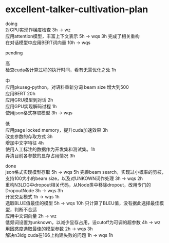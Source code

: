 # excellent-talker-cultivation-plan
doing  
对GPU实现作梯度检查 3h -> wz  
应用attention模型，丰富上下文表示 5h -> wqs  3h 完成了相关重构  
在对话模型中应用BERT词向量 10h -> wqs

pending  

高  
检查cuda各计算过程的执行时间，看有无需优化之处 1h  

中  
应用pkuseg-python，对语料重新分词
beam size 增大到500  
应用BERT 20h  
应用GRU模型到对话 2h  
应用GPU实现解码过程 1h  
使用json格式存取模型 3h -> wqs  
  
低  
应用page locked memory，提升cuda加速效果 3h  
改变参数的存取方式 3h  
增加中文字特征 4h  
使用人工标注的数据作为开发集和测试集。1h  
弄清目前各参数的显存占用情况 3h  

done  
json格式实现模型存取 5h -> wqs  5h
完善beam search，实现过小概率的剪枝，支持100大小的beam size，以及对UNKOWN词作处理 3h -> wqs 2h  
重构N3LDG中dropout相关代码，从Node类中移除dropout，改用专门的DropoutNode 3h -> wqs 3h  
开发交互模式 1h -> wqs 1h  
选取BLUE值最佳的模型 5h -> wqs 10h 只计算了BLEU值，没有据此选择最佳模型，判断不合适  
应用中文词向量 2h -> wz  
低频词设置为unknown，以减少显存占用，设cutoff为可调的超参数 4h -> wz  
用困惑度选取最佳的模型参数 2h -> wqs  3h  
解决n3ldg cuda在166上构建失败的问题 1h -> wqs 1h  
